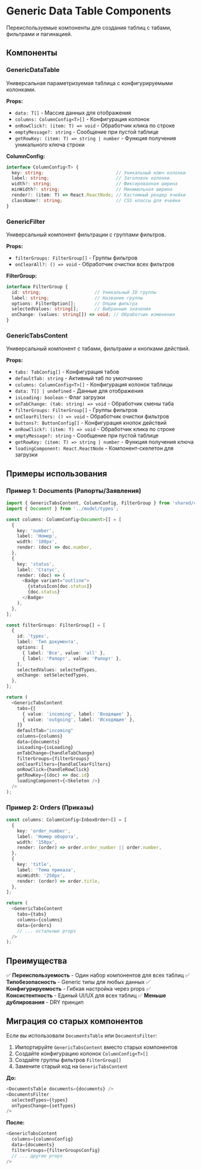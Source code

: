 # Generic Data Table Components

Переиспользуемые компоненты для создания таблиц с табами, фильтрами и пагинацией.

## Компоненты

### GenericDataTable

Универсальная параметризуемая таблица с конфигурируемыми колонками.

**Props:**
- `data: T[]` - Массив данных для отображения
- `columns: ColumnConfig<T>[]` - Конфигурация колонок
- `onRowClick?: (item: T) => void` - Обработчик клика по строке
- `emptyMessage?: string` - Сообщение при пустой таблице
- `getRowKey: (item: T) => string | number` - Функция получения уникального ключа строки

**ColumnConfig:**
```typescript
interface ColumnConfig<T> {
  key: string;                           // Уникальный ключ колонки
  label: string;                         // Заголовок колонки
  width?: string;                        // Фиксированная ширина
  minWidth?: string;                     // Минимальная ширина
  render?: (item: T) => React.ReactNode; // Кастомный рендер ячейки
  className?: string;                    // CSS классы для ячейки
}
```

### GenericFilter

Универсальный компонент фильтрации с группами фильтров.

**Props:**
- `filterGroups: FilterGroup[]` - Группы фильтров
- `onClearAll?: () => void` - Обработчик очистки всех фильтров

**FilterGroup:**
```typescript
interface FilterGroup {
  id: string;                    // Уникальный ID группы
  label: string;                 // Название группы
  options: FilterOption[];       // Опции фильтра
  selectedValues: string[];      // Выбранные значения
  onChange: (values: string[]) => void; // Обработчик изменения
}
```

### GenericTabsContent

Универсальный компонент с табами, фильтрами и кнопками действий.

**Props:**
- `tabs: TabConfig[]` - Конфигурация табов
- `defaultTab: string` - Активный таб по умолчанию
- `columns: ColumnConfig<T>[]` - Конфигурация колонок таблицы
- `data: T[] | undefined` - Данные для отображения
- `isLoading: boolean` - Флаг загрузки
- `onTabChange: (tab: string) => void` - Обработчик смены таба
- `filterGroups: FilterGroup[]` - Группы фильтров
- `onClearFilters: () => void` - Обработчик очистки фильтров
- `buttons?: ButtonConfig[]` - Конфигурация кнопок действий
- `onRowClick?: (item: T) => void` - Обработчик клика по строке
- `emptyMessage?: string` - Сообщение при пустой таблице
- `getRowKey: (item: T) => string | number` - Функция получения ключа
- `loadingComponent: React.ReactNode` - Компонент-скелетон для загрузки

## Примеры использования

### Пример 1: Documents (Рапорты/Заявления)

```typescript
import { GenericTabsContent, ColumnConfig, FilterGroup } from 'shared/components/data-table';
import { Document } from '../model/types';

const columns: ColumnConfig<Document>[] = [
  {
    key: 'number',
    label: 'Номер',
    width: '180px',
    render: (doc) => doc.number,
  },
  {
    key: 'status',
    label: 'Статус',
    render: (doc) => (
      <Badge variant="outline">
        {statusIcon[doc.status]}
        {doc.status}
      </Badge>
    ),
  },
];

const filterGroups: FilterGroup[] = [
  {
    id: 'types',
    label: 'Тип документа',
    options: [
      { label: 'Все', value: 'all' },
      { label: 'Рапорт', value: 'Рапорт' },
    ],
    selectedValues: selectedTypes,
    onChange: setSelectedTypes,
  },
];

return (
  <GenericTabsContent
    tabs={[
      { value: 'incoming', label: 'Входящие' },
      { value: 'outgoing', label: 'Исходящие' },
    ]}
    defaultTab="incoming"
    columns={columns}
    data={documents}
    isLoading={isLoading}
    onTabChange={handleTabChange}
    filterGroups={filterGroups}
    onClearFilters={handleClearFilters}
    onRowClick={handleRowClick}
    getRowKey={(doc) => doc.id}
    loadingComponent={<Skeleton />}
  />
);
```

### Пример 2: Orders (Приказы)

```typescript
const columns: ColumnConfig<InboxOrder>[] = [
  {
    key: 'order_number',
    label: 'Номер оборота',
    width: '150px',
    render: (order) => order.order_number || order.number,
  },
  {
    key: 'title',
    label: 'Тема приказа',
    minWidth: '250px',
    render: (order) => order.title,
  },
];

return (
  <GenericTabsContent
    tabs={tabs}
    columns={columns}
    data={orders}
    // ... остальные props
  />
);
```

## Преимущества

✅ **Переиспользуемость** - Один набор компонентов для всех таблиц
✅ **Типобезопасность** - Generic типы для любых данных
✅ **Конфигурируемость** - Гибкая настройка через props
✅ **Консистентность** - Единый UI/UX для всех таблиц
✅ **Меньше дублирования** - DRY принцип

## Миграция со старых компонентов

Если вы использовали `DocumentsTable` или `DocumentsFilter`:

1. Импортируйте `GenericTabsContent` вместо старых компонентов
2. Создайте конфигурацию колонок `ColumnConfig<T>[]`
3. Создайте группы фильтров `FilterGroup[]`
4. Замените старый код на `GenericTabsContent`

**До:**
```typescript
<DocumentsTable documents={documents} />
<DocumentsFilter 
  selectedTypes={types}
  onTypesChange={setTypes}
/>
```

**После:**
```typescript
<GenericTabsContent
  columns={columnsConfig}
  data={documents}
  filterGroups={filterGroupsConfig}
  // ... другие props
/>
```

